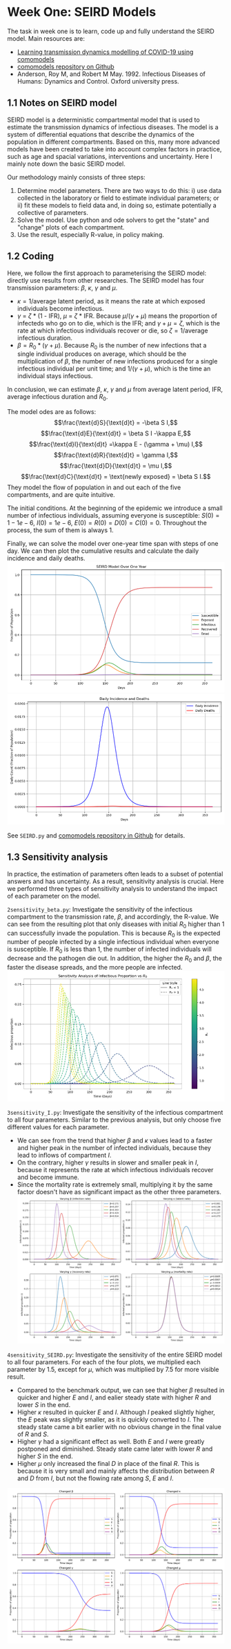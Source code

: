 # Week One: SEIRD Models
The task in week one is to learn, code up and fully understand the SEIRD model. Main resources are:
- [Learning transmission dynamics modelling of COVID-19 using comomodels](https://doi.org/10.1016/j.mbs.2022.108824)
- [comomodels repository on Github](https://como-dtc-collaboration.github.io/como-models/articles/SEIRD.html)
- Anderson, Roy M, and Robert M May. 1992. Infectious Diseases of Humans: Dynamics and Control. Oxford university press.

## 1.1 Notes on SEIRD model
SEIRD model is a deterministic compartmental model that is used to estimate the transmission dynamics of infectious diseases. The model is a system of differential equations that describe the dynamics of the population in different compartments. Based on this, many more advanced models have been created to take into account complex factors in practice, such as age and spacial variations, interventions and uncertainty. Here I mainly note down the basic SEIRD model.

Our methodology mainly consists of three steps:
1. Determine model parameters. There are two ways to do this: i) use data collected in the laboratory or field to estimate individual parameters; or ii) fit these models to field data and, in doing so, estimate potentially a collective of parameters.
2. Solve the model. Use python and ode solvers to get the "state" and "change" plots of each compartment.
3. Use the result, especially R-value, in policy making.

## 1.2 Coding
Here, we follow the first approach to parameterising the SEIRD model: directly use results from other researches. The SEIRD model has four transmission parameters: $\beta$, $\kappa$, $\gamma$ and $\mu$.
- $\kappa = 1 / \text{average latent period}$, as it means the rate at which exposed individuals become infectious.
- $\gamma$ = $\zeta$ * (1 - IFR), $\mu$ = $\zeta$ * IFR. Because $\mu / (\gamma + \mu)$ means the proportion of infecteds who go on to die, which is the IFR; and $\gamma + \mu = \zeta$, which is the rate at which infectious individuals recover or die, so $\zeta = 1 / \text{average infectious duration}$.
- $\beta = R_0 * (\gamma + \mu)$. Because $R_0$ is the number of new infections that a single individual produces on average, which should be the multiplication of $\beta$, the number of new infections produced for a single infectious individual per unit time; and $1/(\gamma + \mu)$, which is the time an individual stays infectious.

In conclusion, we can estimate $\beta$, $\kappa$, $\gamma$ and $\mu$ from $\text{average latent period, IFR, average infectious duration}$ and $R_0$.

The model odes are as follows:
$$\frac{\text{d}S}{\text{d}t} = -\beta S I,$$
$$\frac{\text{d}E}{\text{d}t} = \beta S I -\kappa E,$$
$$\frac{\text{d}I}{\text{d}t} =\kappa E - (\gamma + \mu) I,$$
$$\frac{\text{d}R}{\text{d}t} = \gamma I,$$
$$\frac{\text{d}D}{\text{d}t} = \mu I,$$
$$\frac{\text{d}C}{\text{d}t} = \text{newly exposed} = \beta S I.$$
They model the flow of population in and out each of the five compartments, and are quite intuitive.

The initial conditions. At the beginning of the epidemic we introduce a small number of infectious individuals, assuming everyone is susceptible: $S(0) = 1 - 1e-6$, $I(0) = 1e-6$, $E(0) = R(0) = D(0) = C(0) = 0$. Throughout the process, the sum of them is always 1.

Finally, we can solve the model over one-year time span with steps of one day. We can then plot the cumulative results and calculate the daily incidence and daily deaths.
![SEIRD](SEIRD.png)
![Daily](Daily_incidence_deaths.png)

See `SEIRD.py` and [comomodels repository in Github](https://como-dtc-collaboration.github.io/como-models/articles/SEIRD.html) for details.

## 1.3 Sensitivity analysis
In practice, the estimation of parameters often leads to a subset of potential answers and has uncertainty. As a result, sensitivity analysis is crucial. Here we performed three types of sensitivity analysis to understand the impact of each parameter on the model.

`2sensitivity_beta.py`: Investigate the sensitivity of the infectious compartment to the transmission rate, $\beta$, and accordingly, the R-value. We can see from the resulting plot that only diseases with initial $R_0$ higher than 1 can successfully invade the population. This is because $R_0$ is the expected number of people infected by a single infectious individual when everyone is susceptible. If $R_0$ is less than 1, the number of infected individuals will decrease and the pathogen die out. In addition, the higher the $R_0$ and $\beta$, the faster the disease spreads, and the more people are infected.
![beta](Sensitivity_beta.png)

`3sensitivity_I.py`: Investigate the sensitivity of the infectious compartment to all four parameters. Similar to the previous analysis, but only choose five different values for each parameter. 
- We can see from the trend that higher $\beta$ and $\kappa$ values lead to a faster and higher peak in the number of infected individuals, because they lead to inflows of compartment $I$. 
- On the contrary, higher $\gamma$ results in slower and smaller peak in $I$, because it represents the rate at which infectious individuals recover and become immune. 
- Since the mortality rate is extremely small, multiplying it by the same factor doesn't have as significant impact as the other three parameters.
![I](Sensitivity_I.png)

`4sensitivity_SEIRD.py`: Investigate the sensitivity of the entire SEIRD model to all four parameters. For each of the four plots, we multiplied each parameter by 1.5, except for $\mu$, which was multiplied by 7.5 for more visible result. 
- Compared to the benchmark output, we can see that higher $\beta$ resulted in quicker and higher $E$ and $I$, and ealier steady state with higher $R$ and lower $S$ in the end. 
- Higher $\kappa$ resulted in quicker $E$ and $I$. Although $I$ peaked slightly higher, the $E$ peak was slightly smaller, as it is quickly converted to $I$. The steady state came a bit earlier with no obvious change in the final value of $R$ and $S$. 
- Higher $\gamma$ had a significant effect as well. Both $E$ and $I$ were greatly postponed and diminished. Steady state came later with lower $R$ and higher $S$ in the end.
- Higher $\mu$ only increased the final $D$ in place of the final $R$. This is because it is very small and mainly affects the distribution between $R$ and $D$ from $I$, but not the flowing rate among $S$, $E$ and $I$.

![SEIRD](Sensitivity_SEIRD.png)
